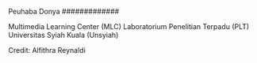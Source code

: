 Peuhaba Donya
#############

Multimedia Learning Center (MLC)
Laboratorium Penelitian Terpadu (PLT)
Universitas Syiah Kuala (Unsyiah)

Credit: Alfithra Reynaldi
